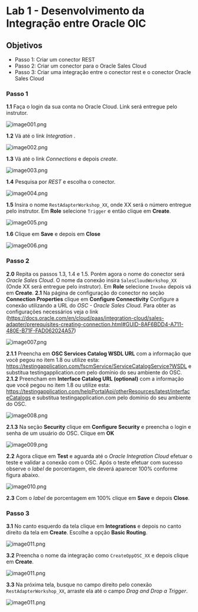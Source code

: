 # Lab 1 - Desenvolvimento da Integração entre Oracle OIC
## Objetivos
- Passo 1: Criar um conector REST
- Passo 2: Criar um conector para o Oracle Sales Cloud
- Passo 3: Criar uma integração entre o conector rest e o conector Oracle Sales Cloud
### Passo 1
**1.1** Faça o login da sua conta no Oracle Cloud. Link será entregue pelo instrutor.

![image001.png](images/1/image001.png "image001.png")


**1.2** Vá até o link *Integration* .

![image002.png](images/1/image002.png "image002.png")

**1.3** Vá até o link *Connections* e depois *create*. 

![image003.png](images/1/image003.png "image003.png")


**1.4** Pesquisa por *REST* e escolha o conector.

![image004.png](images/1/image004.png "image004.png")

**1.5** Insira o nome `RestAdapterWorkshop_XX`, onde XX será o número entregue pelo instrutor. Em **Role** selecione  `Trigger` e então clique em **Create**. 

![image005.png](images/1/image005.png "image005.png")


**1.6** Clique em **Save** e depois em **Close**

![image006.png](images/1/image006.png "image006.png")



### Passo 2
**2.0** Repita os passos 1.3, 1.4 e 1.5. Porém agora o nome do conector será *Oracle Sales Cloud*. O nome da conexão insira `SalesCloudWorkshop_XX` (Onde XX será entregue pelo instrutor). Em **Role** selecione `Invoke` depois vá em **Create**.
**2.1** Na página de configuração do conector no seção **Connection Properties** clique em **Configure Connectivity** Configure a conexão utilizando a URL do *OSC - Oracle Sales Cloud*. Para obter as configurações necessários veja o link (https://docs.oracle.com/en/cloud/paas/integration-cloud/sales-adapter/prerequisites-creating-connection.html#GUID-8AF6BDD4-A711-480E-B71F-FAD062024A57) 

![image007.png](images/1/image007.png "image007.png")

**2.1.1** Preencha em **OSC Services Catalog WSDL URL** com a informação que você pegou no item 1.8 ou utilize esta: https://testingapplication.com/fscmService/ServiceCatalogService?WSDL e substitua testingapplication.com pelo domínio do seu ambiente do OSC. 
**2.1.2** Preencham em **Interface Catalog URL (optional)** com a informação que você pegou no item 1.8 ou utilize esta: https://testingapplication.com/helpPortalApi/otherResources/latest/interfaceCatalogs e substitua testingapplication.com pelo domínio do seu ambiente do OSC.

![image008.png](images/1/image008.png "image008.png")

**2.1.3** Na seção **Security** clique em **Configure Security** e preencha o login e senha de um usuário do OSC. Clique em **OK**

![image009.png](images/1/image009.png "image009.png")

**2.2** Agora clique em **Test** e aguarda até o *Oracle Integration Cloud* efetuar o teste e validar a conexão com o OSC. Após o teste efetuar com sucesso observe o *label* de porcentagem, ele deverá aparecer 100% conforme figura abaixo.

![image010.png](images/1/image010.png "image010.png")

**2.3** Com o *label* de porcentagem em 100% clique em **Save** e depois **Close**.


### Passo 3
**3.1** No canto esquerdo da tela clique em **Integrations** e depois no canto direito da tela em **Create**. Escolhe a opção **Basic Routing**.

![image011.png](images/1/image011.png "image011.png")

**3.2** Preencha o nome da integração como `CreateOppOSC_XX` e depois clique em **Create**.

![image011.png](images/1/image012.png "image012.png")

**3.3** Na próxima tela, busque no campo direito pelo conexão `RestAdapterWorkshop_XX`, arraste ela até o campo *Drag and Drop a Trigger*.

![image011.png](images/1/image013.png "image013.png")

